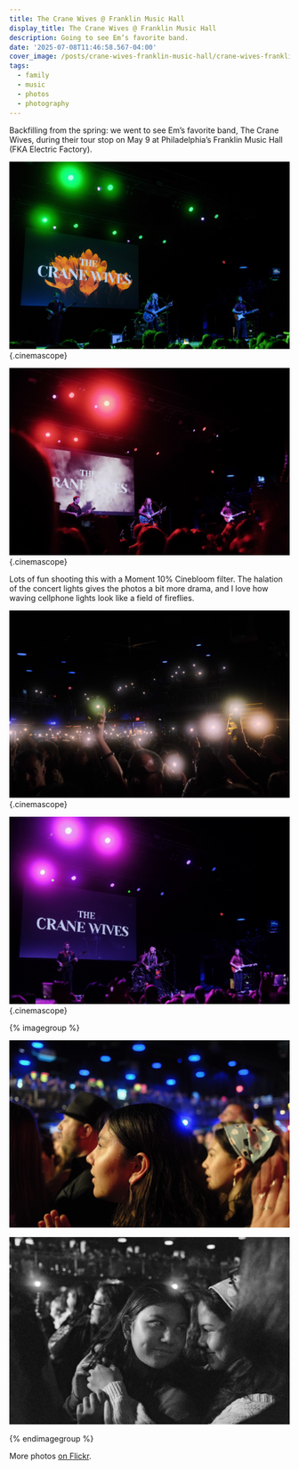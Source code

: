 ```yaml
---
title: The Crane Wives @ Franklin Music Hall
display_title: The Crane Wives @ Franklin Music Hall
description: Going to see Em’s favorite band.
date: '2025-07-08T11:46:58.567-04:00'
cover_image: /posts/crane-wives-franklin-music-hall/crane-wives-franklin-music-hall-1-thumb.jpg
tags:
  - family
  - music
  - photos
  - photography
---
```


Backfilling from the spring: we went to see Em’s favorite band, The Crane Wives, during their tour stop on May 9 at Philadelphia’s Franklin Music Hall (FKA Electric Factory).

![Rock band The Crane Wives on stage: two women sing lead and play guitar, backed by a bassist and drummer.](crane-wives-franklin-music-hall-1.jpg){.cinemascope}

![Red stage lighting bathes the audience.](crane-wives-franklin-music-hall-4.jpg){.cinemascope}

Lots of fun shooting this with a Moment 10% Cinebloom filter. The halation of the concert lights gives the photos a bit more drama, and I love how waving cellphone lights look like a field of fireflies.

![Audience members holding cellphone flashlights aloft.](crane-wives-franklin-music-hall-5.jpg){.cinemascope}

![Red stage lighting bathes the audience.](crane-wives-franklin-music-hall-6.jpg){.cinemascope}

{% imagegroup %}

![Two young women in rapt attention.](crane-wives-franklin-music-hall-2.jpg)

![Two young women in the audience share a hug.](crane-wives-franklin-music-hall-3.jpg)


{% endimagegroup %}

More photos [on Flickr](https://flickr.com/photos/dirtystylus/albums/72177720327500636).
